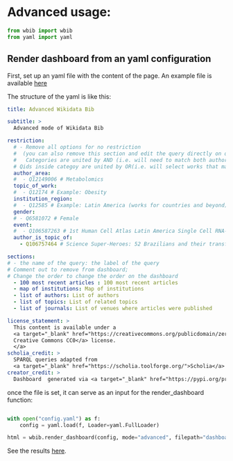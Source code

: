 # Advanced usage:

```python
from wbib import wbib
from yaml import yaml
```

## Render dashboard from an yaml configuration

First, set up an yaml file with the content of the page. 
An example file is available [here]("./advanced/config.yaml")

The structure of the yaml is like this:

```yaml
title: Advanced Wikidata Bib

subtitle: >
  Advanced mode of Wikidata Bib

restriction:
  # - Remove all options for no restriction
  #  (you can also remove this section and edit the query directly on queries.py)
  #   Categories are united by AND (i.e. will need to match both author area and institution region)
  # Qids inside categoy are united by OR(i.e. will select works that match any of the listed topics)
  author_area:
  #  - Q12149006 # Metabolomics
  topic_of_work:
  #  - Q12174 # Example: Obesity
  institution_region:  
  #  - Q12585 # Example: Latin America (works for countries and beyond)
  gender:
  # - Q6581072 # Female
  event:
  #  - Q106587263 # 1st Human Cell Atlas Latin America Single Cell RNA-seqData Analysis Workshop 
  author_is_topic_of:
    - Q106757464 # Science Super-Heroes: 52 Brazilians and their transformative research

sections:
# - the name of the query: the label of the query
# Comment out to remove from dashboard;
# Change the order to change the order on the dashboard
  - 100 most recent articles : 100 most recent articles
  - map of institutions: Map of institutions
  - list of authors: List of authors
  - list of topics: List of related topics
  - list of journals: List of venues where articles were published

license_statement: >
  This content is available under a 
  <a target="_blank" href="https://creativecommons.org/publicdomain/zero/1.0/"> 
  Creative Commons CC0</a> license.
  </a>
scholia_credit: >
  SPARQL queries adapted from 
  <a target="_blank" href="https://scholia.toolforge.org/">Scholia</a>
creator_credit: >
  Dashboard  generated via <a target="_blank" href="https://pypi.org/project/wbib/">Wikidata Bib</a>

```

once the file is set, it can serve as an input for the render_dashboard function:

```python

with open("config.yaml") as f:
    config = yaml.load(f, Loader=yaml.FullLoader)

html = wbib.render_dashboard(config, mode="advanced", filepath="dashboard.html")
```


See the results [here]("./advanced/dashbooard.html").